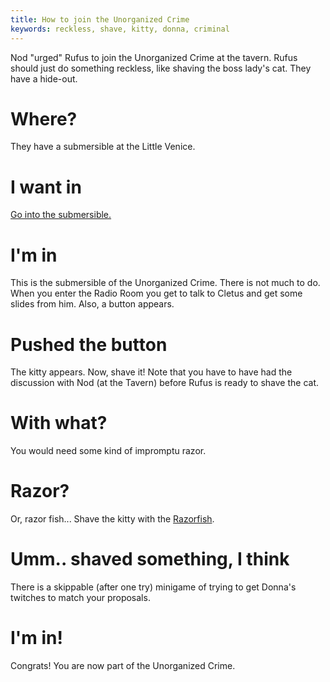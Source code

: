 ```yaml
---
title: How to join the Unorganized Crime
keywords: reckless, shave, kitty, donna, criminal
---
```


Nod "urged" Rufus to join the Unorganized Crime at the tavern. Rufus should just do something reckless, like shaving the boss lady's cat. They have a hide-out.

# Where?
They have a submersible at the Little Venice.

# I want in
[Go into the submersible.](054-submersible.md)

# I'm in
This is the submersible of the Unorganized Crime. There is not much to do. When you enter the Radio Room you get to talk to Cletus and get some slides from him. Also, a button appears.

# Pushed the button
The kitty appears. Now, shave it! Note that you have to have had the discussion with Nod (at the Tavern) before Rufus is ready to shave the cat.

# With what?
You would need some kind of impromptu razor.

# Razor?
Or, razor fish... Shave the kitty with the [Razorfish](/02-part-two/043-razorfish.md).

# Umm.. shaved something, I think
There is a skippable (after one try) minigame of trying to get Donna's twitches to match your proposals.

# I'm in!
Congrats! You are now part of the Unorganized Crime.